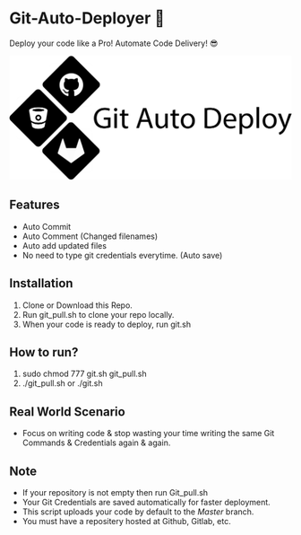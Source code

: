 # Git-Auto-Deployer 🚀
Deploy your code like a Pro! Automate Code Delivery! 😎

<img src="gitautodeploy.png">

## Features
- Auto Commit
- Auto Comment (Changed filenames)
- Auto add updated files
- No need to type git credentials everytime. (Auto save)

## Installation
1. Clone or Download this Repo.
2. Run git_pull.sh to clone your repo locally.
3. When your code is ready to deploy, run git.sh

## How to run?
1. sudo chmod 777 git.sh git_pull.sh
2. ./git_pull.sh or ./git.sh

## Real World Scenario
- Focus on writing code & stop wasting your time writing the same Git Commands & Credentials again & again.

## Note
- If your repository is not empty then run Git_pull.sh
- Your Git Credentials are saved automatically for faster deployment.
- This script uploads your code by default to the *Master* branch.
- You must have a repositery hosted at Github, Gitlab, etc.
